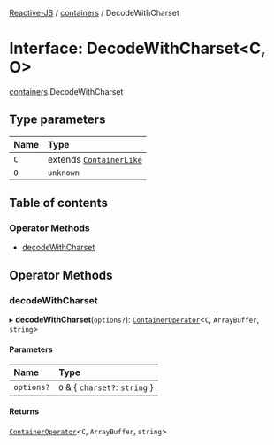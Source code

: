 [Reactive-JS](../README.md) / [containers](../modules/containers.md) / DecodeWithCharset

# Interface: DecodeWithCharset<C, O\>

[containers](../modules/containers.md).DecodeWithCharset

## Type parameters

| Name | Type |
| :------ | :------ |
| `C` | extends [`ContainerLike`](containers.ContainerLike.md) |
| `O` | `unknown` |

## Table of contents

### Operator Methods

- [decodeWithCharset](containers.DecodeWithCharset.md#decodewithcharset)

## Operator Methods

### decodeWithCharset

▸ **decodeWithCharset**(`options?`): [`ContainerOperator`](../modules/containers.md#containeroperator)<`C`, `ArrayBuffer`, `string`\>

#### Parameters

| Name | Type |
| :------ | :------ |
| `options?` | `O` & { `charset?`: `string`  } |

#### Returns

[`ContainerOperator`](../modules/containers.md#containeroperator)<`C`, `ArrayBuffer`, `string`\>
